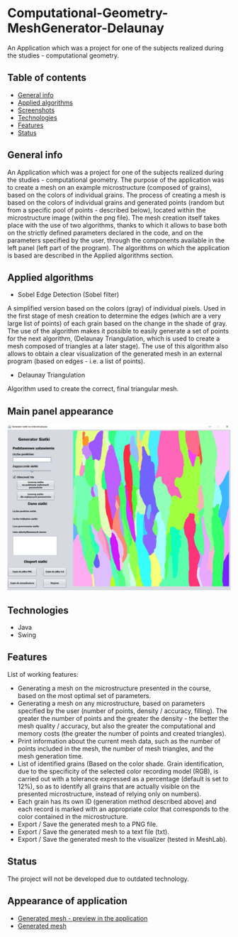 # Computational-Geometry-MeshGenerator-Delaunay
An Application which was a project for one of the subjects realized during the studies - computational geometry. 

## Table of contents
* [General info](#general-info)
* [Applied algorithms](#applied-algorithms)
* [Screenshots](#screenshots)
* [Technologies](#technologies)
* [Features](#features)
* [Status](#status)

## General info
An Application which was a project for one of the subjects realized during the studies - computational geometry. 
The purpose of the application was to create a mesh on an example microstructure (composed of grains), based on the colors of individual grains.
The process of creating a mesh is based on the colors of individual grains and generated points (random but from a specific pool of points - described below), 
located within the microstructure image (within the png file). The mesh creation itself takes place with the use of two algorithms, 
thanks to which it allows to base both on the strictly defined parameters declared in the code, and on the parameters specified by the user,
through the components available in the left panel (left part of the program). 
The algorithms on which the application is based are described in the Applied algorithms section. 
>
## Applied algorithms
* Sobel Edge Detection (Sobel filter) 
>
A simplified version based on the colors (gray) of individual pixels. Used in the first stage of mesh creation to determine the edges
(which are a very large list of points) of each grain based on the change in the shade of gray. 
The use of the algorithm makes it possible to easily generate a set of points for the next algorithm,
(Delaunay Triangulation, which is used to create a mesh composed of triangles at a later stage). 
The use of this algorithm also allows to obtain a clear visualization of the generated mesh in an external program (based on edges - i.e. a list of points). 
>
* Delaunay Triangulation 
>
Algorithm used to create the correct, final triangular mesh.

## Main panel appearance
![Example screenshot](./images/GUI-apperance.png)

## Technologies
* Java
* Swing

## Features
List of working features:
* Generating a mesh on the microstructure presented in the course, based on the most optimal set of parameters. 
* Generating a mesh on any microstructure, based on parameters specified by the user (number of points, density / accuracy, filling). The greater the number of points and the greater the density - the better the mesh quality / accuracy, but also the greater the computational and memory costs (the greater the number of
points and created triangles). 
* Print information about the current mesh data, such as the number of points included in the mesh, the number of mesh triangles, and the mesh generation time.
* List of identified grains (Based on the color shade. Grain identification, due to the specificity of the selected color recording model (RGB), is carried out with a tolerance expressed as a percentage (default is set to 12%), so as to identify all grains that are actually visible on the presented microstructure, instead of relying only on numbers). 
* Each grain has its own ID (generation method described above) and each record is marked with an appropriate color that corresponds to the color contained in the microstructure. 
* Export / Save the generated mesh to a PNG file.
* Export / Save the generated mesh to a text file (txt). 
* Export / Save the generated mesh to the visualizer (tested in MeshLab). 

## Status
The project will not be developed due to outdated technology.

## Appearance of application
* [Generated mesh - preview in the application ](./images/generating-result.png)
* [Generated mesh](./images/generated-mesh.png)
